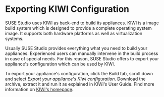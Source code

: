 # Exporting KIWI Configuration

SUSE Studio uses KIWI as back-end to build its appliances. KIWI is a image build system which is designed to provide a complete operating system image. It supports both hardware platforms as well as virtualization systems.

Usually SUSE Studio provides everything what you need to build your appliances. Experienced users can manually intervene in the build process in case of special needs. For this reason, SUSE Studio offers to export your appliance's configuration which can be used by KIWI.

To export your appliance's configuration, click the Build tab, scroll down and select *Export your appliance's Kiwi configuration*. Download the archive, extract it and run it as explained in KIWI's User Guide. Find more information on [KIWI's homepage][kiwi-repo].

[kiwi-repo]: http://opensuse.github.com/kiwi/